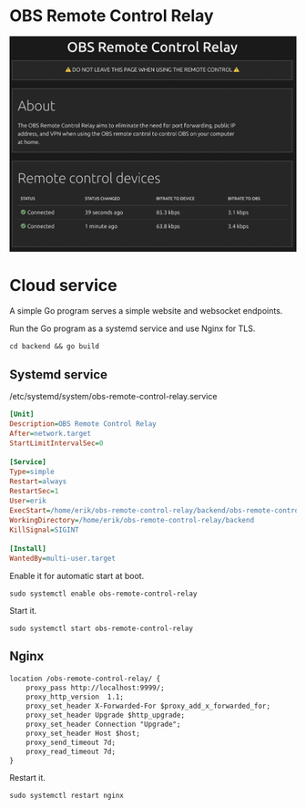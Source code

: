 # OBS Remote Control Relay

<img src="screenshot.png">

# Cloud service

A simple Go program serves a simple website and websocket endpoints.

Run the Go program as a systemd service and use Nginx for TLS.

```
cd backend && go build
```

## Systemd service

/etc/systemd/system/obs-remote-control-relay.service

``` ini
[Unit]
Description=OBS Remote Control Relay
After=network.target
StartLimitIntervalSec=0

[Service]
Type=simple
Restart=always
RestartSec=1
User=erik
ExecStart=/home/erik/obs-remote-control-relay/backend/obs-remote-control-relay -address localhost:9999
WorkingDirectory=/home/erik/obs-remote-control-relay/backend
KillSignal=SIGINT

[Install]
WantedBy=multi-user.target
```

Enable it for automatic start at boot.

```
sudo systemctl enable obs-remote-control-relay
```

Start it.

```
sudo systemctl start obs-remote-control-relay
```

## Nginx

```
location /obs-remote-control-relay/ {
    proxy_pass http://localhost:9999/;
    proxy_http_version  1.1;
    proxy_set_header X-Forwarded-For $proxy_add_x_forwarded_for;
    proxy_set_header Upgrade $http_upgrade;
    proxy_set_header Connection "Upgrade";
    proxy_set_header Host $host;
    proxy_send_timeout 7d;
    proxy_read_timeout 7d;
}
```

Restart it.

```
sudo systemctl restart nginx
```